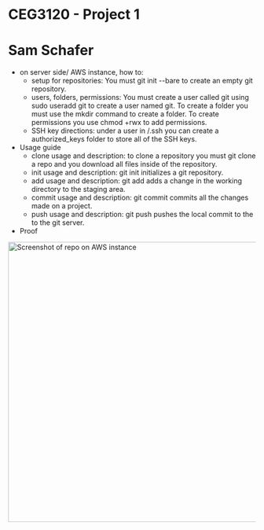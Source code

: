 
# CEG3120 - Project 1
# Sam Schafer
* on server side/ AWS instance, how to:
    - setup for repositories: You must git init --bare to create an empty git repository.
    - users, folders, permissions: You must create a user called git using sudo useradd git to create a user named git. To create a folder you must use the mkdir command to create a folder. To create permissions you use chmod +rwx to add permissions.
    - SSH key directions: under a user in /.ssh you can create a authorized_keys folder to store all of the SSH keys.
* Usage guide
    - clone usage and description: to clone a repository you must git clone a repo and you download all files inside of the repository.
    - init usage and description: git init initializes a git repository.
    - add usage and description: git add adds a change in the working directory to the staging area.
    - commit usage and description: git commit commits all the changes made on a project.
    - push usage and description: git push pushes the local commit to the to the git server.
* Proof
<img width="570" alt="Screenshot of repo on AWS instance" src="https://user-images.githubusercontent.com/78572518/132931438-37a545d5-9fff-427b-b00f-d1d90224c6ab.png">
